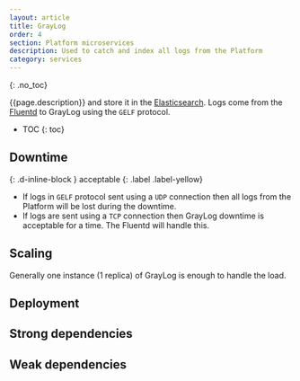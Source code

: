 ```yaml
---
layout: article
title: GrayLog
order: 4
section: Platform microservices
description: Used to catch and index all logs from the Platform
category: services
---
```


{: .no_toc}

{{page.description}} and store it in the [Elasticsearch](elasticsearch).
Logs come from the [Fluentd](/kubernetes/fluentd) to GrayLog using the `GELF` protocol.

- TOC
{: toc}

## Downtime
{: .d-inline-block }
acceptable
{: .label .label-yellow}

*   If logs in `GELF` protocol sent using a `UDP` connection then all logs from the Platform will be lost during the downtime.
*   If logs are sent using a `TCP` connection then GrayLog downtime is acceptable for a time. The Fluentd will handle this.

## Scaling

Generally one instance (1 replica) of GrayLog is enough to handle the load.

## Deployment


## Strong dependencies


## Weak dependencies
